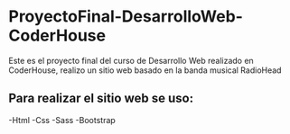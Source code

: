 # ProyectoFinal-DesarrolloWeb-CoderHouse
Este es el proyecto final del curso de Desarrollo Web realizado en CoderHouse, realizo un sitio web basado en la banda musical RadioHead

## Para realizar el sitio web se uso: 

-Html
-Css
-Sass
-Bootstrap
